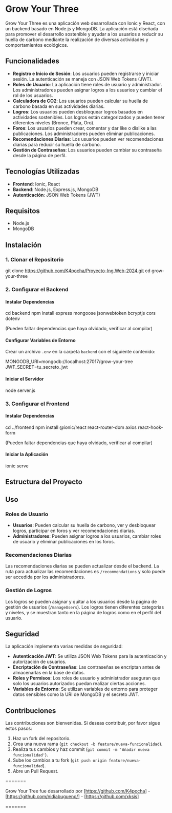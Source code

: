 # Grow Your Three

Grow Your Three es una aplicación web desarrollada con Ionic y React, con un backend basado en Node.js y MongoDB. La aplicación está diseñada para promover el desarrollo sostenible y ayudar a los usuarios a reducir su huella de carbono mediante la realización de diversas actividades y comportamientos ecológicos.

## Funcionalidades

- **Registro e Inicio de Sesión**: Los usuarios pueden registrarse y iniciar sesión. La autenticación se maneja con JSON Web Tokens (JWT).
- **Roles de Usuario**: La aplicación tiene roles de usuario y administrador. Los administradores pueden asignar logros a los usuarios y cambiar el rol de los usuarios.
- **Calculadora de CO2**: Los usuarios pueden calcular su huella de carbono basada en sus actividades diarias.
- **Logros**: Los usuarios pueden desbloquear logros basados en actividades sostenibles. Los logros están categorizados y pueden tener diferentes niveles (Bronce, Plata, Oro).
- **Foros**: Los usuarios pueden crear, comentar y dar like o dislike a las publicaciones. Los administradores pueden eliminar publicaciones.
- **Recomendaciones Diarias**: Los usuarios pueden ver recomendaciones diarias para reducir su huella de carbono.
- **Gestión de Contraseñas**: Los usuarios pueden cambiar su contraseña desde la página de perfil.

## Tecnologías Utilizadas

- **Frontend**: Ionic, React
- **Backend**: Node.js, Express.js, MongoDB
- **Autenticación**: JSON Web Tokens (JWT)

## Requisitos

- Node.js
- MongoDB

## Instalación

### 1. Clonar el Repositorio

git clone https://github.com/K4pocha/Proyecto-Ing.Web-2024.git
cd grow-your-three

### 2. Configurar el Backend

#### Instalar Dependencias

cd backend
npm install express mongoose jsonwebtoken bcryptjs cors dotenv

(Pueden faltar dependencias que haya olvidado, verificar al compilar)

#### Configurar Variables de Entorno

Crear un archivo `.env` en la carpeta `backend` con el siguiente contenido:

MONGODB_URI=mongodb://localhost:27017/grow-your-tree
JWT_SECRET=tu_secreto_jwt


#### Iniciar el Servidor

node server.js


### 3. Configurar el Frontend

#### Instalar Dependencias

cd ../frontend
npm install @ionic/react react-router-dom axios react-hook-form

(Pueden faltar dependencias que haya olvidado, verificar al compilar)


#### Iniciar la Aplicación

ionic serve


## Estructura del Proyecto




## Uso

### Roles de Usuario

- **Usuarios**: Pueden calcular su huella de carbono, ver y desbloquear logros, participar en foros y ver recomendaciones diarias.
- **Administradores**: Pueden asignar logros a los usuarios, cambiar roles de usuario y eliminar publicaciones en los foros.

### Recomendaciones Diarias

Las recomendaciones diarias se pueden actualizar desde el backend. La ruta para actualizar las recomendaciones es `/recommendations` y solo puede ser accedida por los administradores.

### Gestión de Logros

Los logros se pueden asignar y quitar a los usuarios desde la página de gestión de usuarios (`/manageUsers`). Los logros tienen diferentes categorías y niveles, y se muestran tanto en la página de logros como en el perfil del usuario.

## Seguridad

La aplicación implementa varias medidas de seguridad:

- **Autenticación JWT**: Se utiliza JSON Web Tokens para la autenticación y autorización de usuarios.
- **Encriptación de Contraseñas**: Las contraseñas se encriptan antes de almacenarlas en la base de datos.
- **Roles y Permisos**: Los roles de usuario y administrador aseguran que solo los usuarios autorizados puedan realizar ciertas acciones.
- **Variables de Entorno**: Se utilizan variables de entorno para proteger datos sensibles como la URI de MongoDB y el secreto JWT.


## Contribuciones

Las contribuciones son bienvenidas. Si deseas contribuir, por favor sigue estos pasos:

1. Haz un fork del repositorio.
2. Crea una nueva rama (`git checkout -b feature/nueva-funcionalidad`).
3. Realiza tus cambios y haz commit (`git commit -m 'Añadir nueva funcionalidad'`).
4. Sube los cambios a tu fork (`git push origin feature/nueva-funcionalidad`).
5. Abre un Pull Request.


=======

Grow Your Tree fue desarrollado por [https://github.com/K4pocha] - [https://github.com/nidiabugueno/] - [https://github.com/xksis]

=======

